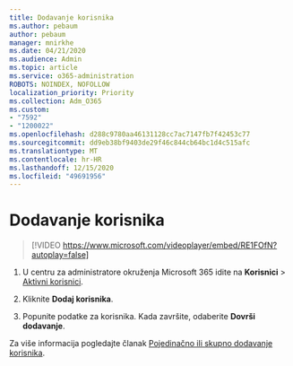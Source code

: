 ```yaml
---
title: Dodavanje korisnika
ms.author: pebaum
author: pebaum
manager: mnirkhe
ms.date: 04/21/2020
ms.audience: Admin
ms.topic: article
ms.service: o365-administration
ROBOTS: NOINDEX, NOFOLLOW
localization_priority: Priority
ms.collection: Adm_O365
ms.custom:
- "7592"
- "1200022"
ms.openlocfilehash: d288c9780aa46131128cc7ac7147fb7f42453c77
ms.sourcegitcommit: dd9eb38bf9403de29f46c844cb64bc1d4c515afc
ms.translationtype: MT
ms.contentlocale: hr-HR
ms.lasthandoff: 12/15/2020
ms.locfileid: "49691956"
---
```

# <a name="how-to-add-a-user"></a>Dodavanje korisnika

> [!VIDEO https://www.microsoft.com/videoplayer/embed/RE1FOfN?autoplay=false]

1. U centru za administratore okruženja Microsoft 365 idite na **Korisnici** > [Aktivni korisnici](https://admin.microsoft.com/Adminportal/Home?source=applauncher#/users).

2. Kliknite **Dodaj korisnika**.

3. Popunite podatke za korisnika. Kada završite, odaberite **Dovrši dodavanje**.

Za više informacija pogledajte članak [Pojedinačno ili skupno dodavanje korisnika](https://docs.microsoft.com/microsoft-365/admin/add-users/add-users).